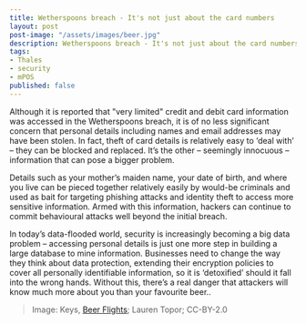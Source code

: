 ```yaml
---
title: Wetherspoons breach - It's not just about the card numbers
layout: post
post-image: "/assets/images/beer.jpg"
description: Wetherspoons breach - It's not just about the card numbers
tags:
- Thales
- security
- mPOS
published: false
---
```


Although it is reported that "very limited" credit and debit card information was accessed in the Wetherspoons breach, it is of no less significant concern that personal details including names and email addresses may have been stolen. In fact, theft of card details is relatively easy to ‘deal with’ – they can be blocked and replaced. It’s the other – seemingly innocuous – information that can pose a bigger problem.

Details such as your mother’s maiden name, your date of birth, and where you live can be pieced together relatively easily by would-be criminals and used as bait for targeting phishing attacks and identity theft to access more sensitive information. Armed with this information, hackers can continue to commit behavioural attacks well beyond the initial breach.

In today’s data-flooded world, security is increasingly becoming a big data problem – accessing personal details is just one more step in building a large database to mine information. Businesses need to change the way they think about data protection, extending their encryption policies to cover all personally identifiable information, so it is ‘detoxified’ should it fall into the wrong hands. Without this, there’s a real danger that attackers will know much more about you than your favourite beer..

> Image: Keys, [Beer Flights](https://flic.kr/p/zdbgxo); Lauren Topor; CC-BY-2.0
